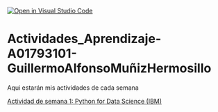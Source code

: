[![Open in Visual Studio Code](https://classroom.github.com/assets/open-in-vscode-c66648af7eb3fe8bc4f294546bfd86ef473780cde1dea487d3c4ff354943c9ae.svg)](https://classroom.github.com/online_ide?assignment_repo_id=8511020&assignment_repo_type=AssignmentRepo)
# Actividades_Aprendizaje-A01793101-GuillermoAlfonsoMuñizHermosillo 
Aqui estarán mis actividades de cada semana

[Actividad de semana 1: Python for Data Science (IBM)](https://github.com/PosgradoMNA/actividades-de-aprendizaje-A01793101-GuillermoMuniz/tree/main/Actividad%20de%20Semana%201:%20Python%20for%20Data%20Science%20(IBM))
